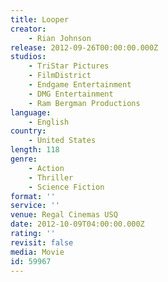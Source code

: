 ```yaml
---
title: Looper
creator:
    - Rian Johnson
release: 2012-09-26T00:00:00.000Z
studios:
    - TriStar Pictures
    - FilmDistrict
    - Endgame Entertainment
    - DMG Entertainment
    - Ram Bergman Productions
language:
    - English
country:
    - United States
length: 118
genre:
    - Action
    - Thriller
    - Science Fiction
format: ''
service: ''
venue: Regal Cinemas USQ
date: 2012-10-09T04:00:00.000Z
rating: ''
revisit: false
media: Movie
id: 59967
---
```



